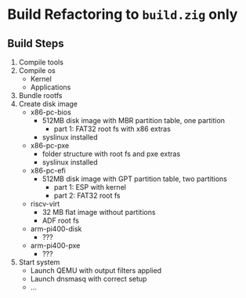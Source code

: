# Build Refactoring to `build.zig` only

## Build Steps

1. Compile tools
2. Compile os
   - Kernel
   - Applications
3. Bundle rootfs
4. Create disk image
   - x86-pc-bios
     - 512MB disk image with MBR partition table, one partition
       - part 1: FAT32 root fs with x86 extras
     - syslinux installed
   - x86-pc-pxe
     - folder structure with root fs and pxe extras
     - syslinux installed
   - x86-pc-efi
     - 512MB disk image with GPT partition table, two partitions
       - part 1: ESP with kernel
       - part 2: FAT32 root fs
   - riscv-virt
     - 32 MB flat image without partitions
     - ADF root fs
   - arm-pi400-disk
     - ???
   - arm-pi400-pxe
     - ???
5. Start system
   - Launch QEMU with output filters applied
   - Launch dnsmasq with correct setup
   - ...
